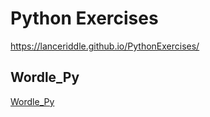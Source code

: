 # Python Exercises

https://lanceriddle.github.io/PythonExercises/

## Wordle_Py

[Wordle_Py](./wordle_py/README.md)
